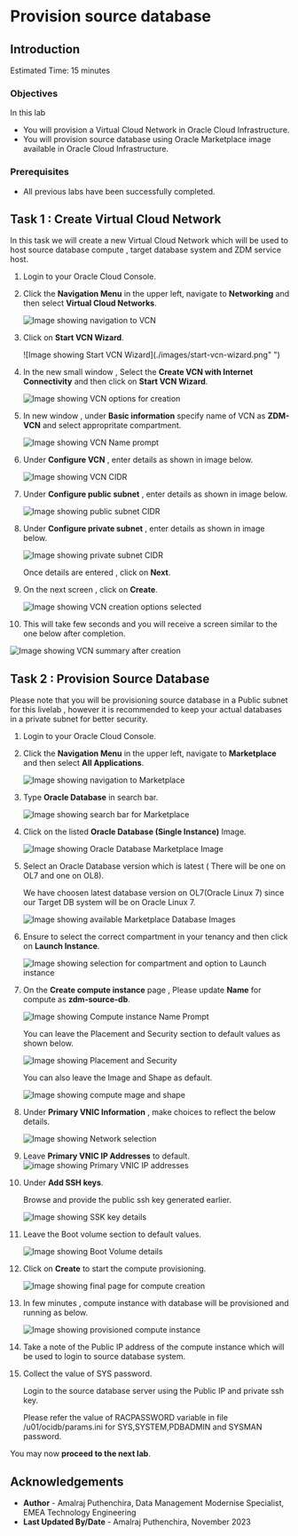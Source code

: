 # Provision source database

## Introduction

Estimated Time: 15 minutes

### Objectives

In this lab

* You will provision a Virtual Cloud Network in Oracle Cloud Infrastructure.
* You will provision source database using Oracle Marketplace image available in Oracle Cloud Infrastructure.

### Prerequisites

* All previous labs have been successfully completed.

## Task 1 : Create Virtual Cloud Network

   In this task we will create a new Virtual Cloud Network which will be used to host source database compute , target database system and ZDM service host.

1. Login to your Oracle Cloud Console.

2. Click the **Navigation Menu** in the upper left, navigate to **Networking** and then select **Virtual Cloud Networks**.
   
   ![Image showing navigation to VCN](./images/navigate-to-vcn.png " ")
 
3. Click on **Start VCN Wizard**.

   ![Image showing Start VCN Wizard](./images/start-vcn-wizard.png" ")

4. In the new small window , Select the **Create VCN with Internet Connectivity** and then click on **Start VCN Wizard**.

   ![Image showing VCN options for creation](./images/vcn-create-options.png " ")

5. In new window , under **Basic information** specify name of VCN as **ZDM-VCN** and select appropritate compartment.

   ![Image showing VCN Name prompt](./images/vcn-name-prompt.png)

6. Under **Configure VCN** , enter details as shown in image below.

   ![Image showing VCN CIDR](./images/vcn-cidr-info.png " ")
   
7. Under **Configure public subnet** , enter details as shown in image below.

   ![Image showing public subnet CIDR](./images/public-subnet-cidr.png " ")

8. Under **Configure private subnet** , enter details as shown in image below.

   ![Image showing private subnet CIDR](./images/private-subnet-cidr.png " ")

   Once details are entered , click on **Next**.

9. On the next screen , click on **Create**.

   ![Image showing VCN creation options selected](./images/vcn-summary.png " ")

10. This will take few seconds and you will receive a screen similar to the one below after completion.

   ![Image showing VCN summary after creation](./images/vcn-creation-summary.png " ")


## Task 2 : Provision Source Database

Please note that you will be provisioning source database in a Public subnet for this livelab , however it is recommended to keep your actual databases in a private subnet for better security.

1. Login to your Oracle Cloud Console.

2. Click the **Navigation Menu** in the upper left, navigate to **Marketplace** and then select **All Applications**.

     ![Image showing navigation to Marketplace](./images/navigate-to-marketplace.png " ")

3. Type **Oracle Database** in search bar.

     ![Image showing search bar for Marketplace](./images/search-marketplace.png " ")

4. Click on the listed **Oracle Database (Single Instance)** Image.

     ![Image showing Oracle Database Marketplace Image](./images/oracle-database-image.png " ")

5. Select an Oracle Database version which is latest ( There will be one on OL7 and one on OL8).
    
   We have choosen latest database version on OL7(Oracle Linux 7)  since our Target DB system will be on Oracle Linux 7.

     ![Image showing available Marketplace Database Images](./images/db-image-options.png " ")

6. Ensure to select the correct compartment in your tenancy and then click on **Launch Instance**.

   ![Image showing selection for compartment and option to Launch instance](./images/launch-instance.png)

7. On the **Create compute instance** page , Please update **Name** for compute as **zdm-source-db**.

   ![Image showing Compute instance Name Prompt](./images/compute-name-prompt.png)

    You can leave the Placement and Security section to default values as shown below.

   ![Image showing Placement and Security](./images/palcement-security.png)

    You can also leave the Image and Shape as default.

   ![Image showing compute mage and shape](./images/image-shape.png)

 8. Under **Primary VNIC Information** , make choices to reflect the below details.

    ![Image showing Network selection](./images/primary-vnic-info.png " ")
9.  Leave **Primary VNIC IP Addresses** to default.
    ![image showing Primary VNIC IP addresses](./images/primary-vnic-ip.png " ") 

10. Under **Add SSH keys**.

    Browse and provide the public ssh key generated earlier.

    ![Image showing SSK key details](./images/ssh-key-upload.png " ")

11. Leave the Boot volume section to default values.

    ![Image showing Boot Volume details](./images/boot-volume.png " ")

12. Click on **Create** to start the compute provisioning.

    ![Image showing final page for compute creation](./images/compute-creation.png " ")

13. In few minutes , compute instance with database will be provisioned and running as below.

    ![Image showing provisioned compute instance](./images/compute-after-prov.png)

14. Take a note of the Public IP address of the compute instance which will be used to login to source database system.

15. Collect the value of SYS password.

    Login to the source database server using the Public IP and private ssh key.

    Please refer the value of RACPASSWORD variable in file /u01/ocidb/params.ini for SYS,SYSTEM,PDBADMIN and SYSMAN password.

    
    
You may now **proceed to the next lab**.

## Acknowledgements
* **Author** - Amalraj Puthenchira, Data Management Modernise Specialist, EMEA Technology Engineering
* **Last Updated By/Date** - Amalraj Puthenchira, November 2023

